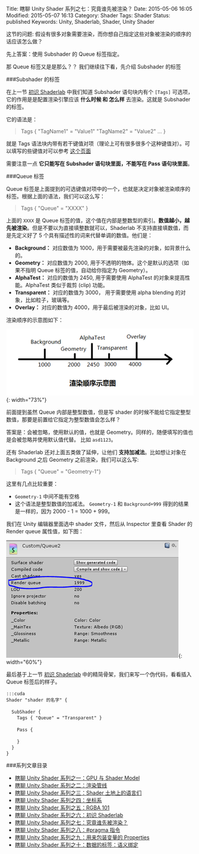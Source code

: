 Title: 瞎聊 Unity Shader 系列之七：究竟谁先被渲染？
Date: 2015-05-06 16:05
Modified: 2015-05-07 16:13
Category: Shader
Tags: Shader
Status: published
Keywords: Unity, Shaderlab, Shader, Unity Shader

这节的问题: 假设有很多对象需要渲染，而你想自己指定这些对象被渲染的顺序的话应该怎么做？

先上答案：使用 Subshader 的 Queue 标签指定。

那 Queue 标签又是是那么？？ 我们继续往下看，先介绍 Subshader 的标签

###Subshader 的标签

在上一节 [初识 Shaderlab]({filename}/Shader_6.md) 中我们知道 Subshader 语句块内有个 `[Tags]` 可选项，它的作用是是配置渲染引擎应该 **什么时候 和 怎么样** 去渲染。这就是 Subshader 的标签。

它的语法是：

> Tags { "TagName1" = "Value1" "TagName2" = "Value2" ... }

就是 Tags 语法块内带有若干键值对项（理论上可有很多很多个这种键值对）。可以填写的些键值对可以参考 [这个页面](http://docs.unity3d.com/Manual/SL-SubshaderTags.html)

需要注意一点 **它只能写在 Subshader 语句块里面，不能写在 Pass 语句块里面**。

###Queue 标签

Queue 标签是上面提到的可选键值对项中的一个，也就是决定对象被渲染顺序的标签。根据上面的语法，我们可以这么写：

> Tags { "Queue" = "XXXX" }

上面的 `XXXX` 是 Queue 标签的值，这个值在内部是整数型的索引。**数值越小，越先被渲染**。但是不要以为直接填整数就可以，Shaderlab 不支持直接填数值，而是先定义好了 5 个具有描述性的词来代替单调的数值。他们是：

- **Background：** 对应数值为 1000，用于需要被最先渲染的对象，如背景什么的。
- **Geometry：** 对应数值为 2000, 用于不透明的物体。这个是默认的选项（如果不指明 Queue 标签的值，自动给你指定为 Geometry）。
- **AlphaTest：** 对应的数值为 2450, 用于需要使用 AlphaTest 的对象来提高性能。AlphaTest 类似于裁剪 (clip) 功能。
- **Transparent：** 对应的数值为 3000， 用于需要使用 alpha blending 的对象，比如粒子，玻璃等。
- **Overlay：** 对应的数值为 4000，用于最后被渲染的对象，比如 UI。

渲染顺序的示意图如下：

![queue](images/Shader/7/queue.png){: width="73%"}

前面提到虽然 Queue 内部是整型数值，但是写 shader 的时候不能给它指定整型数值，那要是前置给它指定为整型数值会怎么样？

答案是：会被忽略，使用默认的值，也就是 Geometry。同样的，随便填写的值也是会被忽略并使用默认值代替。 比如 `asd1123`。

还有 Shaderlab 还对上面五类做了延伸，让他们 **支持加减法**。比如想让对象在 Background 之后 Geometry 之前渲染，我们可以这么写:

> Tags { "Queue" = "Geometry-1"}

这里有几点比较重要：

- `Geometry-1` 中间不能有空格
- 这个语法是整型数值的加减法。 `Geometry-1` 和 `Background+999` 得到的结果是一样的，因为 2000 - 1 = 1000 + 999。

我们在 Unity 编辑器里面选中 shader 文件，然后从 Inspector 里查看 Shader 的 Render queue 属性值，如下图：

![render queue](images/Shader/7/geometry_1.png){: width="60%"}

最后基于上一节 [初识 Shaderlab]({filename}/Shader_6.md) 中的精简骨架，我们来写一个伪代码，看看插入 Queue 标签后的样子。  

    :::cuda
    Shader "shader 的名字" {

      SubShader {
        Tags { "Queue" = "Transparent" }

        Pass {

        }
      }
    }



###系列文章目录
- [瞎聊 Unity Shader 系列之一：GPU 与 Shader Model]({filename}/Shader_1.md)
- [瞎聊 Unity Shader 系列之二：渲染管线]({filename}/Shader_2.md)
- [瞎聊 Unity Shader 系列之三：Shader 土地上的语言们]({filename}/Shader_3.md)
- [瞎聊 Unity Shader 系列之四：坐标系]({filename}/Shader_4.md)
- [瞎聊 Unity Shader 系列之五：RGBA 101]({filename}/Shader_5.md)
- [瞎聊 Unity Shader 系列之六：初识 Shaderlab]({filename}/Shader_6.md)
- [瞎聊 Unity Shader 系列之七：究竟谁先被渲染？]({filename}/Shader_7.md)
- [瞎聊 Unity Shader 系列之八：#pragma 指令]({filename}/Shader_8.md)
- [瞎聊 Unity Shader 系列之九：用来包装变量的 Properties]({filename}/Shader_9.md)
- [瞎聊 Unity Shader 系列之十：数据的标签：语义绑定]({filename}/Shader_10.md)
